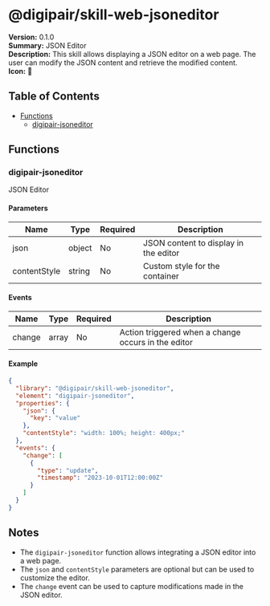 # @digipair/skill-web-jsoneditor

**Version:** 0.1.0  
**Summary:** JSON Editor  
**Description:** This skill allows displaying a JSON editor on a web page. The user can modify the JSON content and retrieve the modified content.  
**Icon:** 📐

## Table of Contents

- [Functions](#functions)
  - [digipair-jsoneditor](#digipair-jsoneditor)

## Functions

### digipair-jsoneditor

JSON Editor

#### Parameters

| Name          | Type   | Required | Description                             |
|---------------|--------|----------|-----------------------------------------|
| json          | object | No       | JSON content to display in the editor   |
| contentStyle  | string | No       | Custom style for the container          |

#### Events

| Name    | Type   | Required | Description                                   |
|---------|--------|----------|-----------------------------------------------|
| change  | array  | No       | Action triggered when a change occurs in the editor |

#### Example

```json
{
  "library": "@digipair/skill-web-jsoneditor",
  "element": "digipair-jsoneditor",
  "properties": {
    "json": {
      "key": "value"
    },
    "contentStyle": "width: 100%; height: 400px;"
  },
  "events": {
    "change": [
      {
        "type": "update",
        "timestamp": "2023-10-01T12:00:00Z"
      }
    ]
  }
}
```

## Notes

- The `digipair-jsoneditor` function allows integrating a JSON editor into a web page.
- The `json` and `contentStyle` parameters are optional but can be used to customize the editor.
- The `change` event can be used to capture modifications made in the JSON editor.